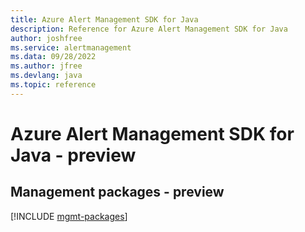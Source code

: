 ```yaml
---
title: Azure Alert Management SDK for Java
description: Reference for Azure Alert Management SDK for Java
author: joshfree
ms.service: alertmanagement
ms.data: 09/28/2022
ms.author: jfree
ms.devlang: java
ms.topic: reference
---
```

# Azure Alert Management SDK for Java - preview

## Management packages - preview
[!INCLUDE [mgmt-packages](alert-management-mgmt-index.md)]